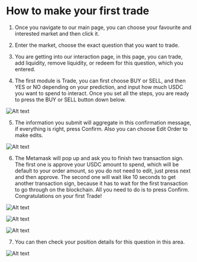 # How to make your first trade

1. Once you navigate to our main page, you can choose your favourite and interested market and then click it.

2. Enter the market, choose the exact question that you want to trade.

3. You are getting into our interaction page, in this page, you can trade, add liquidity, remove liquidity, or redeem for this question, which you entered.

4. The first module is Trade, you can first choose BUY or SELL, and then YES or NO depending on your prediction, and input how much USDC you want to spend to interact. Once you set all the steps, you are ready to press the BUY or SELL button down below.

![Alt text](image-7.png)

5. The information you submit will aggregate in this confirmation message, if everything is right, press Confirm. Also you can choose Edit Order to make edits.

![Alt text](image-8.png)

6. The Metamask will pop up and ask you to finish two transaction sign. The first one is approve your USDC amount to spend, which will be default to your order amount, so you do not need to edit, just press next and then approve. The second one will wait like 10 seconds to get another transaction sign, because it has to wait for the first transaction to go through on the blockchain.  All you need to do is to press Confirm. Congratulations on your first Trade!

![Alt text](image-9.png)

![Alt text](image-10.png)

![Alt text](image-11.png)

7. You can then check your position details for this question in this area.

![Alt text](image-12.png)
